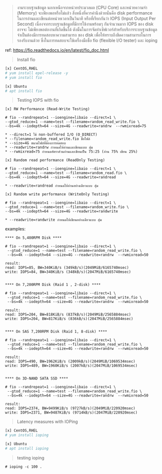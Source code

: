 >งานระบบฐานข้อมูล นอกเหนือจากหน่วยประมวลผล (CPU Core) และหน่วยความจำ (Memory) จะเพียงพอหรือไม่แล้ว
สิ่งหนึ่งที่ควรคำนึงด้วยนั่นคือ disk performance ในการอ่านและเขียนต่อหน่วยเวลาเป็นวินาที หรือที่เรียกกันว่า IOPS
(Input Output Per Second) เนื่องจากระบบฐานข้อมูลที่มีการใช้งานพร้อมๆ กันจำนวนมาก IOPS ของ disk อาจจะ
ไม่เพียงพอต่องานที่เกิดขึ้นได้ ดังนั้นในการจัดทำเซิฟเวอร์สำหรับบริการระบบฐานข้อมูล จำเป็นต้องมีการทดสอบหาความสามารถ
ของ disk เพื่อให้ทราบถึงขีดความสามารถในการรองรับงานด้วย ซึ่งในการทดสอบจะใช้เครื่องมือชื่อ fio (flexible I/O tester) 
และ ioping

ref: https://fio.readthedocs.io/en/latest/fio_doc.html

>Install fio
```bash
[x] CentOS,RHEL
# yum install epel-release -y
# yum install fio

[x] Ubuntu
# apt install fio
```
>Testing IOPS with fio
```
[x] RW Performance (Read-Write Testing)

# fio --randrepeat=1 --ioengine=libaio --direct=1 \
--gtod_reduce=1 --name=test --filename=random_read_write.fio \
--bs=4k --iodepth=64 --size=4G --readwrite=randrw  --rwmixread=75

* --direct=1 ใช้ non-buffered I/O (O_DIRECT)
* --filename=random_read_write.fio ชื่อไฟล์
* --size=4G ขนาดไฟล์ที่ต้องการทดสอบ
* --readwrite=randrw กำหนดให้อ่านและเขียนแบบ สุ่ม
* --rwmixread=75 กำหนดอัตราส่วนอ่านและเขียนเป็น 75:25 (อ่าน 75% เขียน 25%)

[x] Random read performance (ReadOnly Testing)

# fio --randrepeat=1 --ioengine=libaio --direct=1 \
--gtod_reduce=1 --name=test --filename=random_read.fio \
--bs=4k --iodepth=64 --size=4G --readwrite=randread

* --readwrite=randread กำหนดให้อ่านอย่างเดียวแบบ สุ่ม

[x] Random write performance (WriteOnly Testing)

# fio --randrepeat=1 --ioengine=libaio --direct=1 \
--gtod_reduce=1 --name=test --filename=random_write.fio \
--bs=4k --iodepth=64 --size=4G --readwrite=randwrite

* --readwrite=randwrite กำหนดให้เขียนอย่างเดียวแบบ สุ่ม
```

examples:
```
**** On 5,400RPM Disk ****

# fio --randrepeat=1 --ioengine=libaio --direct=1 \
 --gtod_reduce=1 --name=test --filename=random_read_write.fio \
 --bs=4k --iodepth=64 --size=4G --readwrite=randrw  --rwmixread=50

result:
read: IOPS=85, BW=340KiB/s (349kB/s)(2049MiB/6165740msec)
write: IOPS=84, BW=340KiB/s (348kB/s)(2047MiB/6165740msec)


**** On 7,200RPM Disk (Raid 1 , 2-disk) ****

# fio --randrepeat=1 --ioengine=libaio --direct=1 \
 --gtod_reduce=1 --name=test --filename=random_read_write.fio \
 --bs=4k --iodepth=64 --size=4G --readwrite=randrw  --rwmixread=50

result:
read: IOPS=204, BW=818KiB/s (837kB/s)(2049MiB/2565884msec)
write: IOPS=204, BW=817KiB/s (836kB/s)(2047MiB/2565884msec)


**** On SAS 7,200RPM Disk (Raid 1, 8-disk) ****

# fio --randrepeat=1 --ioengine=libaio --direct=1 \
 --gtod_reduce=1 --name=test --filename=random_read_write.fio \
 --bs=4k --iodepth=64 --size=4G --readwrite=randrw  --rwmixread=50

result:
read: IOPS=490, BW=1962KiB/s (2009kB/s)(2049MiB/1069534msec)
write: IOPS=489, BW=1960KiB/s (2007kB/s)(2047MiB/1069534msec)


**** On 3D-NAND SATA SSD ****

# fio --randrepeat=1 --ioengine=libaio --direct=1 \
 --gtod_reduce=1 --name=test --filename=random_read_write.fio \
 --bs=4k --iodepth=64 --size=4G --readwrite=randrw  --rwmixread=50

result:
read: IOPS=2374, BW=9499KiB/s (9727kB/s)(2049MiB/220920msec)
write: IOPS=2371, BW=9487KiB/s (9714kB/s)(2047MiB/220920msec)

```
>Latency measures with IOPing
```bash
[x] CentOS,RHEL
# yum install ioping

[x] Ubuntu
# apt install ioping
```
> testing ioping
```
# ioping -c 100 .
```
